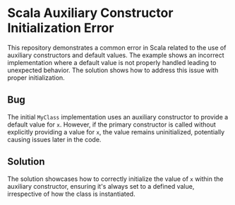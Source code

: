 # Scala Auxiliary Constructor Initialization Error

This repository demonstrates a common error in Scala related to the use of auxiliary constructors and default values. The example shows an incorrect implementation where a default value is not properly handled leading to unexpected behavior. The solution shows how to address this issue with proper initialization.

## Bug

The initial `MyClass` implementation uses an auxiliary constructor to provide a default value for `x`. However, if the primary constructor is called without explicitly providing a value for `x`, the value remains uninitialized, potentially causing issues later in the code.

## Solution

The solution showcases how to correctly initialize the value of `x` within the auxiliary constructor, ensuring it's always set to a defined value, irrespective of how the class is instantiated.
